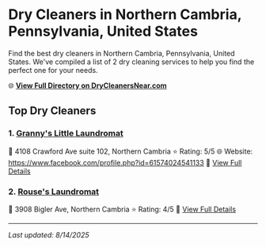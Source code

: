 # Dry Cleaners in Northern Cambria, Pennsylvania, United States

Find the best dry cleaners in Northern Cambria, Pennsylvania, United States. We've compiled a list of 2 dry cleaning services to help you find the perfect one for your needs.

🌐 **[View Full Directory on DryCleanersNear.com](https://drycleanersnear.com/city/US/Pennsylvania/Northern%20Cambria)**

## Top Dry Cleaners

### 1. [Granny's Little Laundromat](https://drycleanersnear.com/dryCleaner/686735a8bb1702f4ee39b0d4/granny-s-little-laundromat)
📍 4108 Crawford Ave suite 102, Northern Cambria
⭐ Rating: 5/5
🌐 Website: https://www.facebook.com/profile.php?id=61574024541133
🔗 [View Full Details](https://drycleanersnear.com/dryCleaner/686735a8bb1702f4ee39b0d4/granny-s-little-laundromat)

### 2. [Rouse's Laundromat](https://drycleanersnear.com/dryCleaner/686735b5bb1702f4ee39b1b8/rouse-s-laundromat)
📍 3908 Bigler Ave, Northern Cambria
⭐ Rating: 4/5
🔗 [View Full Details](https://drycleanersnear.com/dryCleaner/686735b5bb1702f4ee39b1b8/rouse-s-laundromat)


---

*Last updated: 8/14/2025*

